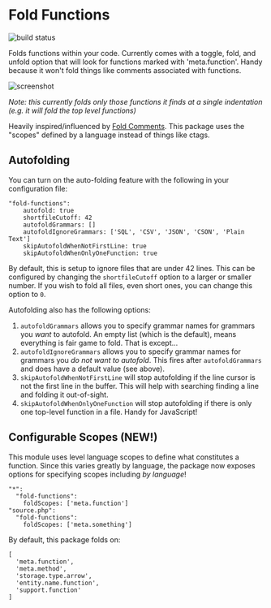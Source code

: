 # Fold Functions

![build status](https://travis-ci.org/robballou/atom-fold-functions.svg)

Folds functions within your code. Currently comes with a toggle, fold, and unfold option that will look for functions marked with 'meta.function'. Handy because it won't fold things like comments associated with functions.

![screenshot](http://robballou.com/i/fold.gif)

*Note: this currently folds only those functions it finds at a single indentation (e.g. it will fold the top level functions)*

Heavily inspired/influenced by [Fold Comments](https://atom.io/packages/fold-comments). This package uses the "scopes" defined by a language instead of things like ctags.

## Autofolding

You can turn on the auto-folding feature with the following in your configuration file:

```coffescript
"fold-functions":
    autofold: true
    shortfileCutoff: 42
    autofoldGrammars: []
    autofoldIgnoreGrammars: ['SQL', 'CSV', 'JSON', 'CSON', 'Plain Text']
    skipAutofoldWhenNotFirstLine: true
    skipAutofoldWhenOnlyOneFunction: true
```

By default, this is setup to ignore files that are under 42 lines. This can be configured by changing the `shortfileCutoff` option to a larger or smaller number. If you wish to fold all files, even short ones, you can change this option to `0`.

Autofolding also has the following options:

1. `autofoldGrammars` allows you to specify grammar names for grammars you *want* to autofold. An empty list (which is the default), means everything is fair game to fold. That is except...
2. `autofoldIgnoreGrammars` allows you to specify grammar names for grammars you *do not want to autofold*. This fires after `autofoldGrammars` and does have a default value (see above).
3. `skipAutofoldWhenNotFirstLine` will stop autofolding if the line cursor is not the first line in the buffer. This will help with searching finding a line and folding it out-of-sight.
4. `skipAutofoldWhenOnlyOneFunction` will stop autofolding if there is only one top-level function in a file. Handy for JavaScript!

## Configurable Scopes (NEW!)

This module uses level language scopes to define what constitutes a function. Since this varies greatly by language, the package now exposes options for specifying scopes including *by language*!

```coffescript
"*":
  "fold-functions":
    foldScopes: ['meta.function']
"source.php":
  "fold-functions":
    foldScopes: ['meta.something']
```

By default, this package folds on:

```coffescript
[
  'meta.function',
  'meta.method',
  'storage.type.arrow',
  'entity.name.function',
  'support.function'
]
```
